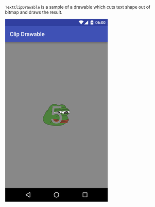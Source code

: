 `TextClipDrawable` is a sample of a drawable which cuts text shape out of bitmap and draws the result.

![Screen 1](/art/screen.jpg)